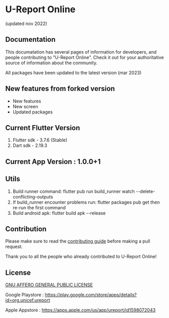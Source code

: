 # U-Report Online
(updated nov 2022)


## Documentation

This documatation has several pages of information for developers, and people contributing to "U-Report Online". Check it out for your authoritative source of information about the <ureport-online> community.

All packages have been updated to the latest version (mar 2023)

## New features from forked version
- New features
- New screen
- Updated packages

## Current Flutter Version
1. Flutter sdk - 3.7.6 (Stable) 
2. Dart sdk - 2.19.3

## Current App Version : 1.0.0+1

## Utils
1. Build runner command: flutter pub run build_runner watch --delete-conflicting-outputs
2. If build_runner encounter problems run: flutter packages pub get then re-run the first command
3. Build android apk: flutter build apk --release


## Contribution

Please make sure to read the [contributing guide](https://github.com/riseup-labs/ureport-online/blob/main/CONTRIBUTING.md) before making a pull request. 

Thank you to all the people who already contributed to U-Report Online!

            

## License
[GNU AFFERO GENERAL PUBLIC LICENSE](https://github.com/riseup-labs/ureport-online/LICENSE)

Google Playstore : https://play.google.com/store/apps/details?id=org.unicef.ureport
  
Apple Appstore   : https://apps.apple.com/us/app/ureport/id1598072043


